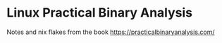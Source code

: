 # Linux Practical Binary Analysis

Notes and nix flakes from the book https://practicalbinaryanalysis.com/
